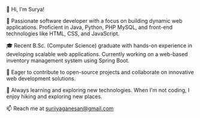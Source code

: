 👋 Hi, I'm Surya!

🚀 Passionate software developer with a focus on building dynamic web applications. Proficient in Java, Python, PHP MySQL, and front-end technologies like HTML, CSS, and JavaScript.

🎓 Recent B.Sc. (Computer Science) graduate with hands-on experience in developing scalable web applications. Currently working on a web-based inventory management system using Spring Boot.

💼 Eager to contribute to open-source projects and collaborate on innovative web development solutions.

🌱 Always learning and exploring new technologies. When I'm not coding, I enjoy hiking and exploring new places.

📫 Reach me at suriiyaganesan@gmail.com


<!---
Suriiya-M/Suriiya-M is a ✨ special ✨ repository because its `README.md` (this file) appears on your GitHub profile.
You can click the Preview link to take a look at your changes.
--->
